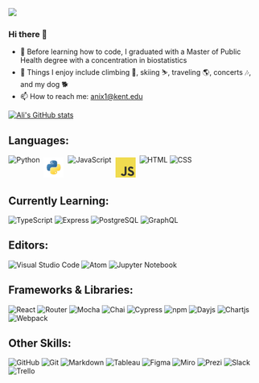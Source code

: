 ![](https://visitor-badge.laobi.icu/badge?page_id=alinix1.alinix1)

### Hi there 👋

- 🌱 Before learning how to code, I graduated with a Master of Public Health degree with a concentration in biostatistics
- 🤔 Things I enjoy include climbing 🧗, skiing ⛷️, traveling 🌎, concerts 🎶, and my dog 🐕
- 📫 How to reach me: anix1@kent.edu


[![Ali's GitHub stats](https://github-readme-stats.vercel.app/api?username=alinix1&show_icons=true&theme=cobalt)](https://github.com/alinix1/github-readme-stats)

## Languages:
<p align="left">
<img src="https://img.shields.io/badge/Python-FFD43B?style=for-the-badge&logo=python&logoColor=blue" title="Python" alt="Python" width="100" height="30">
<img src="https://raw.githubusercontent.com/github/explore/80688e429a7d4ef2fca1e82350fe8e3517d3494d/topics/python/python.png" alt="Python" height="40" style="vertical-align:top; margin:4px">
<img src="https://img.shields.io/badge/JavaScript-323330?style=for-the-badge&logo=javascript&logoColor=F7DF1E" title="JavaScript" alt="JavaScript" width="100" height="30">
<img src="https://raw.githubusercontent.com/github/explore/80688e429a7d4ef2fca1e82350fe8e3517d3494d/topics/javascript/javascript.png" alt="Javascript" height="40" style="vertical-align:top; margin:4px">
<img src="https://img.shields.io/badge/HTML5-E34F26?style=for-the-badge&logo=html5&logoColor=white" title="HTML" alt="HTML" width="100" height="30">
<img src="https://img.shields.io/badge/CSS3-1572B6?style=for-the-badge&logo=css3&logoColor=white" title="CSS" alt="CSS" width="100" height="30">
</p>

## Currently Learning:
<p align="left">
<img src="https://img.shields.io/badge/TypeScript-007ACC?style=for-the-badge&logo=typescript&logoColor=white" title="TypeScript" alt="TypeScript" width="100" height="30">
<img src="https://img.shields.io/badge/Express.js-000000?style=for-the-badge&logo=express&logoColor=white" title="Express" alt="Express" width="100" height="30">
<img src="https://img.shields.io/badge/PostgreSQL-316192?style=for-the-badge&logo=postgresql&logoColor=white" title="PostgreSQL" alt="PostgreSQL" width="100" height="30">
<img src="https://img.shields.io/badge/Apollo%20GraphQL-311C87?&style=for-the-badge&logo=Apollo%20GraphQL&logoColor=white" title="GraphQL" alt="GraphQL" width="100" height="30">
</p>

## Editors:
<p align="left">
<img src="https://img.shields.io/badge/Visual_Studio_Code-0078D4?style=for-the-badge&logo=visual%20studio%20code&logoColor=white" title="Visual Studio Code" alt="Visual Studio Code" width="150" height="30">
<img src="https://img.shields.io/badge/Atom-66595C?style=for-the-badge&logo=Atom&logoColor=white" title="Atom" alt="Atom" width="100" height="30">
<img src="https://img.shields.io/badge/Jupyter-F37626.svg?&style=for-the-badge&logo=Jupyter&logoColor=white" title="Jupyter Notebook" alt="Jupyter Notebook" width="100" height="30">
</p>

## Frameworks & Libraries: 
<p align="left">
<img src="https://img.shields.io/badge/React-20232A?style=for-the-badge&logo=react&logoColor=61DAFB" title="React" alt="React" width="100" height="30">
<img src="https://img.shields.io/badge/React_Router-CA4245?style=for-the-badge&logo=react-router&logoColor=white" title="Router" alt="Router" width="100" height="30">
<img src="https://img.shields.io/badge/Mocha-8D6748?style=for-the-badge&logo=Mocha&logoColor=white" title="Mocha" alt="Mocha" width="100" height="30">
<img src="https://img.shields.io/badge/chai-A30701?style=for-the-badge&logo=chai&logoColor=white" title="Chai" alt="Chai" width="100" height="30">
<img src="https://img.shields.io/badge/Cypress-17202C?style=for-the-badge&logo=cypress&logoColor=white" title="Cypress" alt="Cypress" width="100" height="30">
<img src="https://img.shields.io/badge/npm-CB3837?style=for-the-badge&logo=npm&logoColor=white" title="npm" alt="npm" width="100" height="30">
<img src="https://user-images.githubusercontent.com/17680888/39081119-3057bbe2-456e-11e8-862c-646133ad4b43.png" title="Dayjs" alt="Dayjs" width="100" height="30">
<img src="https://img.shields.io/badge/chart.js-F5788D.svg?style=for-the-badge&logo=chart.js&logoColor=white" title="Chartjs" alt="Chartjs" width="100" height="30">
<img src="https://img.shields.io/badge/Webpack-8DD6F9?style=for-the-badge&logo=Webpack&logoColor=white" title="Webpack" alt="Webpack" width="100" height="30">
</p>

## Other Skills:
<p align="left">
<img src="https://img.shields.io/badge/GitHub-100000?style=for-the-badge&logo=github&logoColor=white" title="GitHub" alt="GitHub" width="100" height="30">
<img src="https://img.shields.io/badge/GIT-E44C30?style=for-the-badge&logo=git&logoColor=white" title="Git" alt="Git" width="100" height="30">
<img src="https://img.shields.io/badge/Markdown-000000?style=for-the-badge&logo=markdown&logoColor=white" title="Markdown" alt="Markdown" width="100" height="30">
<img src="https://img.shields.io/badge/Tableau-E97627?style=for-the-badge&logo=Tableau&logoColor=white" title="Tableau" alt="Tableau" width="100" height="30">
<img src="https://img.shields.io/badge/Figma-F24E1E?style=for-the-badge&logo=figma&logoColor=white" title="Figma" alt="Figma" width="100" height="30">
<img src="https://img.shields.io/badge/Miro-F7C922?style=for-the-badge&logo=Miro&logoColor=050036" title="Miro" alt="Miro" width="100" height="30">
<img src="https://img.shields.io/badge/Prezi-3181FF?style=for-the-badge&logo=prezi&logoColor=white" title="Prezi" alt="Prezi" width="100" height="30">
<img src="https://img.shields.io/badge/Slack-4A154B?style=for-the-badge&logo=slack&logoColor=white" title="Slack" alt="Slack" width="100" height="30">
<img src="https://img.shields.io/badge/Trello-0052CC?style=for-the-badge&logo=trello&logoColor=white" title="Trello" alt="Trello" width="100" height="30">
</p>







